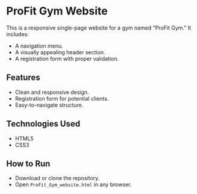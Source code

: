 # ProFit Gym Website

This is a responsive single-page website for a gym named "ProFit Gym." It includes:
- A navigation menu.
- A visually appealing header section.
- A registration form with proper validation.

## Features
- Clean and responsive design.
- Registration form for potential clients.
- Easy-to-navigate structure.

## Technologies Used
- HTML5
- CSS3

## How to Run
- Download or clone the repository.
- Open `ProFit_Gym_website.html` in any browser.
